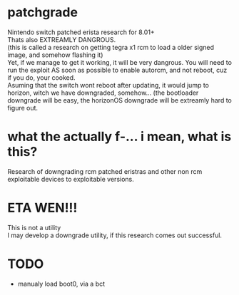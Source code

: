 # patchgrade
Nintendo switch patched erista research for 8.01+<br>
Thats also EXTREAMLY DANGROUS.<br>
(this is called a research on getting tegra x1 rcm to load a older signed image, and somehow flashing it)<br>
Yet, if we manage to get it working, it will be very dangrous. You will need to run the exploit AS soon as possible to enable autorcm, and not reboot, cuz if you do, your cooked.<br>
Asuming that the switch wont reboot after updating, it would jump to horizon, witch we have downgraded, somehow... (the bootloader downgrade will be easy, the horizonOS downgrade will be extreamly hard to figure out.
# what the actually f-... i mean, what is this?
Research of downgrading rcm patched eristras and other non rcm exploitable devices to exploitable versions.
# ETA WEN!!!
This is not a utility<br>
I may develop a downgrade utility, if this research comes out successful.
# TODO
- manualy load boot0, via a bct
